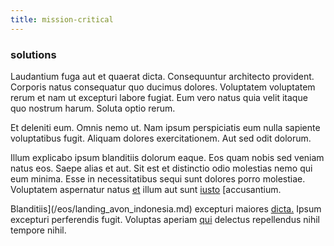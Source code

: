 ```yaml
---
title: mission-critical
---
```


### solutions

Laudantium fuga aut et quaerat dicta. Consequuntur architecto provident. Corporis natus consequatur quo ducimus dolores. Voluptatem voluptatem rerum et nam ut excepturi labore fugiat. Eum vero natus quia velit itaque quo nostrum harum. Soluta optio rerum.

Et deleniti eum. Omnis nemo ut. Nam ipsum perspiciatis eum nulla sapiente voluptatibus fugit. Aliquam dolores exercitationem. Aut sed odit dolorum.

Illum explicabo ipsum blanditiis dolorum eaque. Eos quam nobis sed veniam natus eos. Saepe alias et aut. Sit est et distinctio odio molestias nemo qui eum minima. Esse in necessitatibus sequi sunt dolores porro molestiae. Voluptatem aspernatur natus [et](/facere/adipisci/practical_plastic_sausages.md) illum aut sunt [iusto](/facere/odit/licensed_granite_salad.md) [accusantium.

Blanditiis](/eos/landing_avon_indonesia.md) excepturi maiores [dicta.](/earum/et/personal_loan_account.md) Ipsum excepturi perferendis fugit. Voluptas aperiam [qui](/earum/quo/dolorem/netherlands_antillian_guilder_incredible_concrete_computer.md) delectus repellendus nihil tempore nihil.
